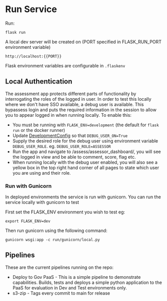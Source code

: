# Run Service

Run:

    flask run

A local dev server will be created on (PORT specified in FLASK_RUN_PORT environment variable)

    http://localhost:{{PORT}}

Flask environment variables are configurable in `.flaskenv`

## Local Authentication
The assessment app protects different parts of functionality by interrogating the roles of the logged in user. In order to test this locally where we don't have SSO available, a debug user is available. This bypassess login and puts the required information in the session to allow you to appear logged in when running locally. To enable this:
* You must be running with `FLASK_ENV=development` (the default for `flask run` or the docker runner)
* Update [DevelopmentConfig](../config/envs/development.py) so that `DEBUG_USER_ON=True`
* Supply the desired role for the debug user using environment variable `DEBUG_USER_ROLE`. eg. `DEBUG_USER_ROLE=ASSESSOR`
* Run the app and navigate to /assess/assessor_dashboard/, you will see the logged in view and be able to comment, score, flag etc.
* When running locally with the debug user enabled, you will also see a yellow box in the top right hand corner of all pages to state which user you are using and their role.

### Run with Gunicorn

In deployed environments the service is run with gunicorn. You can run the service locally with gunicorn to test

First set the FLASK_ENV environment you wish to test eg:

    export FLASK_ENV=dev

Then run gunicorn using the following command:

    gunicorn wsgi:app -c run/gunicorn/local.py

## Pipelines

These are the current pipelines running on the repo:

* Deploy to Gov PaaS - This is a simple pipeline to demonstrate capabilities.  Builds, tests and deploys a simple python application to the PaaS for evaluation in Dev and Test environments only.
* s3-zip - Tags every commit to main for release
